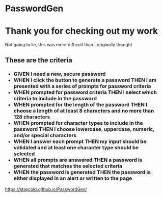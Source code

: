 # PasswordGen

<h1> Thank you for checking out my work</h1>
<p>
  Not going to lie, this was more difficult than I originally thought
 </p>
 
 <h2> These are the criteria</h2>
 
<h3>
  
<ul>
  <li>GIVEN I need a new, secure password</li>
<li>WHEN I click the button to generate a password
THEN I am presented with a series of prompts for password criteria</li>
<li>WHEN prompted for password criteria
THEN I select which criteria to include in the password</li>
<li>WHEN prompted for the length of the password
THEN I choose a length of at least 8 characters and no more than 128 characters</li>
<li>WHEN prompted for character types to include in the password
THEN I choose lowercase, uppercase, numeric, and/or special characters</li>
<li>WHEN I answer each prompt
THEN my input should be validated and at least one character type should be selected</li>
<li>WHEN all prompts are answered
THEN a password is generated that matches the selected criteria</li>
<li>WHEN the password is generated
THEN the password is either displayed in an alert or written to the page</li>

</h3>
 
 
  https://staycold.github.io/PasswordGen/
